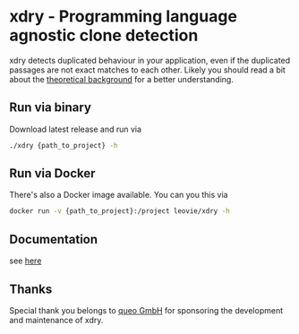 # xdry - Programming language agnostic clone detection

xdry detects duplicated behaviour in your application, even if the duplicated passages are not exact matches
to each other. Likely you should read a bit about the [theoretical background](http://xdry.leovie.de/blog/0.html)
for a better understanding.

## Run via binary

Download latest release and run via

```bash
./xdry {path_to_project} -h
```

## Run via Docker
There's also a Docker image available. You can you this via

```bash
docker run -v {path_to_project}:/project leovie/xdry -h
```

## Documentation
see [here](http://xdry.leovie.de/documentation)

## Thanks

Special thank you belongs to [queo GmbH](https://www.queo.de) for sponsoring the development and maintenance of xdry.